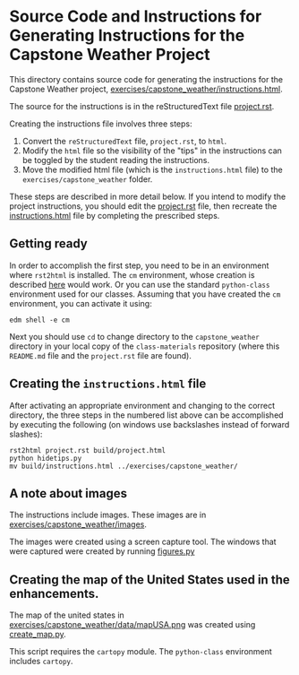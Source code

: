 # Source Code and Instructions for Generating Instructions for the Capstone Weather Project

This directory contains source code for generating the instructions for the Capstone Weather project, [exercises/capstone_weather/instructions.html](https://github.com/enthought/class-material/blob/dev/exercises/capstone_weather/instructions.html).

The source for the instructions is in the reStructuredText file [project.rst](https://github.com/enthought/class-material/blob/dev/capstone_weather/project.rst).

Creating the instructions file involves three steps:

1. Convert the `reStructuredText` file, `project.rst`, to `html`.
2. Modify the `html` file so the visibility of the "tips" in the instructions can be toggled by the student reading the instructions.
3. Move the modified html file (which is the `instructions.html` file) to the `exercises/capstone_weather` folder.

These steps are described in more detail below.
If you intend to modify the project instructions, you should edit the [project.rst](https://github.com/enthought/class-material/blob/dev/capstone_weather/project.rst) file, then recreate the [instructions.html](https://github.com/enthought/class-material/blob/dev/exercises/capstone_weather/instructions.html) file by completing the prescribed steps.

## Getting ready

In order to accomplish the first step, you need to be in an environment where `rst2html` is installed.
The `cm` environment, whose creation is described [here](https://github.com/enthought/class-material/blob/dev/ci/QUICKSTART.md) would work.
Or you can use the standard `python-class` environment used for our classes.
Assuming that you have created the `cm` environment, you can activate it using:

`edm shell -e cm`

Next you should use `cd` to change directory to the `capstone_weather` directory in your local copy of the `class-materials` repository (where this `README.md` file and the `project.rst` file are found).

## Creating the `instructions.html` file

After activating an appropriate environment and changing to the correct directory, the three steps in the numbered list above can be accomplished by executing the following (on windows use backslashes instead of forward slashes):

    rst2html project.rst build/project.html
    python hidetips.py
    mv build/instructions.html ../exercises/capstone_weather/

## A note about images

The instructions include images.
These images are in [exercises/capstone_weather/images](https://github.com/enthought/class-material/blob/dev/capstone_weather/images).

The images were created using a screen capture tool.
The windows that were captured were created by running [figures.py](https://github.com/enthought/class-material/blob/dev/capstone_weather/figures.py)

## Creating the map of the United States used in the enhancements.

The map of the united states in [exercises/capstone_weather/data/mapUSA.png](https://github.com/enthought/class-material/blob/dev/exercises/capstone_weather/mapUSA.png) was created using [create_map.py](https://github.com/enthought/class-material/blob/dev/capstone_weather/create_map.py).

This script requires the `cartopy` module.  The `python-class` environment includes `cartopy`.

